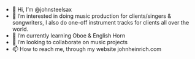- 👋 Hi, I’m @johnsteelsax 
- 👀 I’m interested in doing music production for clients/singers & songwriters, I also do one-off instrument tracks for clients all over the world.
- 🌱 I’m currently learning Oboe & English Horn
- 💞️ I’m looking to collaborate on music projects
- 📫 How to reach me, through my website johnheinrich.com

<!---
johnsteelsax/johnsteelsax is a ✨ special ✨ repository because its `README.md` (this file) appears on your GitHub profile.
You can click the Preview link to take a look at your changes.
--->
